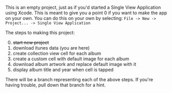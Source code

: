 This is an empty project, just as if you'd started a Single View Application using Xcode. This is meant to give you a point 0 if you want to make the app on your own. You can do this on your own by selecting:
`File -> New -> Project... -> Single View Application`

The steps to making this project:

0. ~~start new project~~
1. download itunes data (you are here)
2. create collection view cell for each album
3. create a custom cell with default image for each album
4. download album artwork and replace default image with it
5. display album title and year when cell is tapped

There will be a branch representing each of the above steps. If you're having trouble, pull down that branch for a hint.
